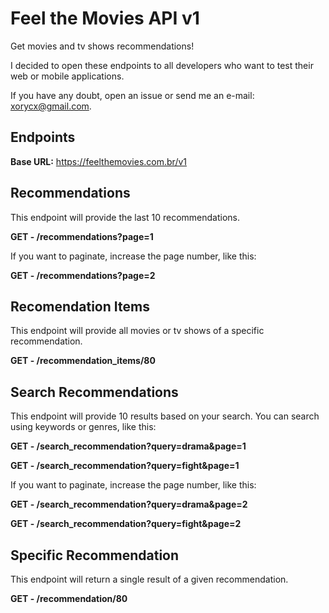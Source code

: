 # Feel the Movies API v1

Get movies and tv shows recommendations!

I decided to open these endpoints to all developers who want to test
their web or mobile applications.

If you have any doubt, open an issue or send me an e-mail: xorycx@gmail.com.

## Endpoints

**Base URL:** https://feelthemovies.com.br/v1

## Recommendations

This endpoint will provide the last 10 recommendations.

**GET - /recommendations?page=1**

If you want to paginate, increase the page number, like this:

**GET - /recommendations?page=2**

## Recomendation Items

This endpoint will provide all movies or tv shows of a specific recommendation.

**GET - /recommendation_items/80**

## Search Recommendations

This endpoint will provide 10 results based on your search. You can search using keywords
or genres, like this:

**GET - /search_recommendation?query=drama&page=1**

**GET - /search_recommendation?query=fight&page=1**

If you want to paginate, increase the page number, like this:

**GET - /search_recommendation?query=drama&page=2**

**GET - /search_recommendation?query=fight&page=2**

## Specific Recommendation 

This endpoint will return a single result of a given recommendation.

**GET - /recommendation/80**
